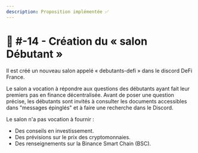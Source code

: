 ```yaml
---
description: Proposition implémentée ✅
---
```


# 📜 #-14 - Création du « salon Débutant »

Il est créé un nouveau salon appelé « debutants-defi » dans le discord DeFi France.

Le salon a vocation à répondre aux questions des débutants ayant fait leur premiers pas en finance décentralisée. Avant de poser une question précise, les débutants sont invités à consulter les documents accessibles dans "messages épinglés" et à faire une recherche dans le Discord.

Le salon n'a pas vocation à fournir :

* Des conseils en investissement.
* Des prévisions sur le prix des cryptomonnaies.
* Des renseignements sur la Binance Smart Chain (BSC).
